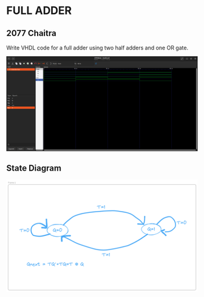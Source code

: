 <h1>FULL ADDER</h1>
<h2>2077 Chaitra</h2>
<p>Write VHDL code for a full adder using two half adders and one OR gate.</p>
<img src="./f image.png" alt="Full adder using vhdl." />
<h2>State Diagram</h2>
<img src="./../stateDiagram/ff_fsm.png" alt="State Diagram for FULLADDER" />
